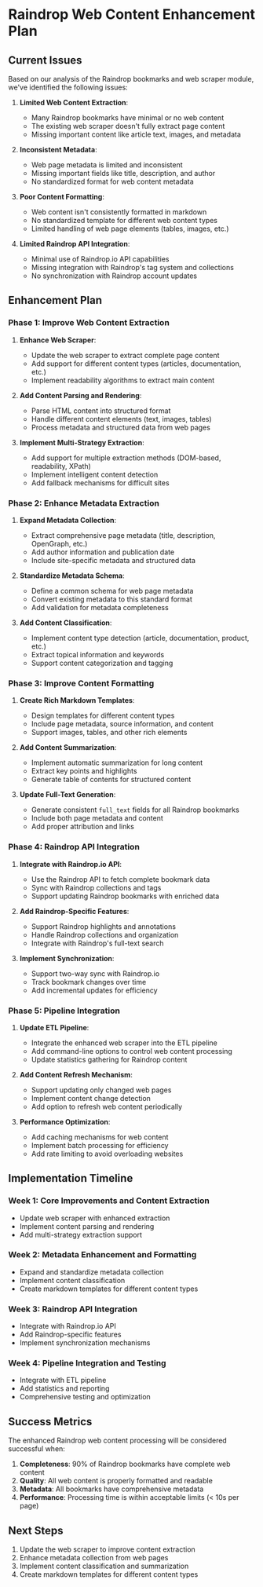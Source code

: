 # Raindrop Web Content Enhancement Plan

## Current Issues

Based on our analysis of the Raindrop bookmarks and web scraper module, we've identified the following issues:

1. **Limited Web Content Extraction**:
   - Many Raindrop bookmarks have minimal or no web content
   - The existing web scraper doesn't fully extract page content
   - Missing important content like article text, images, and metadata

2. **Inconsistent Metadata**:
   - Web page metadata is limited and inconsistent
   - Missing important fields like title, description, and author
   - No standardized format for web content metadata

3. **Poor Content Formatting**:
   - Web content isn't consistently formatted in markdown
   - No standardized template for different web content types
   - Limited handling of web page elements (tables, images, etc.)

4. **Limited Raindrop API Integration**:
   - Minimal use of Raindrop.io API capabilities
   - Missing integration with Raindrop's tag system and collections
   - No synchronization with Raindrop account updates

## Enhancement Plan

### Phase 1: Improve Web Content Extraction

1. **Enhance Web Scraper**:
   - Update the web scraper to extract complete page content
   - Add support for different content types (articles, documentation, etc.)
   - Implement readability algorithms to extract main content

2. **Add Content Parsing and Rendering**:
   - Parse HTML content into structured format
   - Handle different content elements (text, images, tables)
   - Process metadata and structured data from web pages

3. **Implement Multi-Strategy Extraction**:
   - Add support for multiple extraction methods (DOM-based, readability, XPath)
   - Implement intelligent content detection
   - Add fallback mechanisms for difficult sites

### Phase 2: Enhance Metadata Extraction

1. **Expand Metadata Collection**:
   - Extract comprehensive page metadata (title, description, OpenGraph, etc.)
   - Add author information and publication date
   - Include site-specific metadata and structured data

2. **Standardize Metadata Schema**:
   - Define a common schema for web page metadata
   - Convert existing metadata to this standard format
   - Add validation for metadata completeness

3. **Add Content Classification**:
   - Implement content type detection (article, documentation, product, etc.)
   - Extract topical information and keywords
   - Support content categorization and tagging

### Phase 3: Improve Content Formatting

1. **Create Rich Markdown Templates**:
   - Design templates for different content types
   - Include page metadata, source information, and content
   - Support images, tables, and other rich elements

2. **Add Content Summarization**:
   - Implement automatic summarization for long content
   - Extract key points and highlights
   - Generate table of contents for structured content

3. **Update Full-Text Generation**:
   - Generate consistent `full_text` fields for all Raindrop bookmarks
   - Include both page metadata and content
   - Add proper attribution and links

### Phase 4: Raindrop API Integration

1. **Integrate with Raindrop.io API**:
   - Use the Raindrop API to fetch complete bookmark data
   - Sync with Raindrop collections and tags
   - Support updating Raindrop bookmarks with enriched data

2. **Add Raindrop-Specific Features**:
   - Support Raindrop highlights and annotations
   - Handle Raindrop collections and organization
   - Integrate with Raindrop's full-text search

3. **Implement Synchronization**:
   - Support two-way sync with Raindrop.io
   - Track bookmark changes over time
   - Add incremental updates for efficiency

### Phase 5: Pipeline Integration

1. **Update ETL Pipeline**:
   - Integrate the enhanced web scraper into the ETL pipeline
   - Add command-line options to control web content processing
   - Update statistics gathering for Raindrop content

2. **Add Content Refresh Mechanism**:
   - Support updating only changed web pages
   - Implement content change detection
   - Add option to refresh web content periodically

3. **Performance Optimization**:
   - Add caching mechanisms for web content
   - Implement batch processing for efficiency
   - Add rate limiting to avoid overloading websites

## Implementation Timeline

### Week 1: Core Improvements and Content Extraction
- Update web scraper with enhanced extraction
- Implement content parsing and rendering
- Add multi-strategy extraction support

### Week 2: Metadata Enhancement and Formatting
- Expand and standardize metadata collection
- Implement content classification
- Create markdown templates for different content types

### Week 3: Raindrop API Integration
- Integrate with Raindrop.io API
- Add Raindrop-specific features
- Implement synchronization mechanisms

### Week 4: Pipeline Integration and Testing
- Integrate with ETL pipeline
- Add statistics and reporting
- Comprehensive testing and optimization

## Success Metrics

The enhanced Raindrop web content processing will be considered successful when:

1. **Completeness**: 90% of Raindrop bookmarks have complete web content
2. **Quality**: All web content is properly formatted and readable
3. **Metadata**: All bookmarks have comprehensive metadata
4. **Performance**: Processing time is within acceptable limits (< 10s per page)

## Next Steps

1. Update the web scraper to improve content extraction
2. Enhance metadata collection from web pages
3. Implement content classification and summarization
4. Create markdown templates for different content types